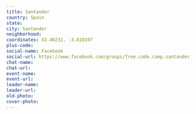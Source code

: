 ```yaml
---
title: Santander
country: Spain
state: 
city: Santander
neighborhood: 
coordinates: 43.46231, -3.810107
plus-code:
social-name: Facebook
social-url: https://www.facebook.com/groups/free.code.camp.santander
chat-name:
chat-url:
event-name:
event-url:
leader-name:
leader-url:
old-photo: 
cover-photo:
---
```

